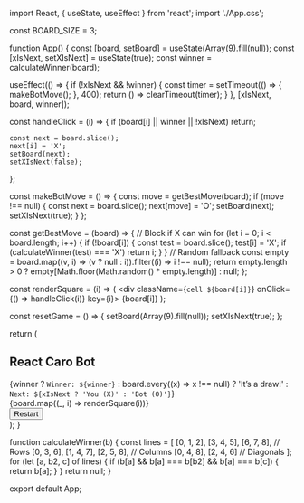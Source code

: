 import React, { useState, useEffect } from 'react';
import './App.css';

const BOARD_SIZE = 3;

function App() {
  const [board, setBoard] = useState(Array(9).fill(null));
  const [xIsNext, setXIsNext] = useState(true);
  const winner = calculateWinner(board);

  useEffect(() => {
    if (!xIsNext && !winner) {
      const timer = setTimeout(() => {
        makeBotMove();
      }, 400);
      return () => clearTimeout(timer);
    }
  }, [xIsNext, board, winner]);

  const handleClick = (i) => {
    if (board[i] || winner || !xIsNext) return;

    const next = board.slice();
    next[i] = 'X';
    setBoard(next);
    setXIsNext(false);
  };

  const makeBotMove = () => {
    const move = getBestMove(board);
    if (move !== null) {
      const next = board.slice();
      next[move] = 'O';
      setBoard(next);
      setXIsNext(true);
    }
  };

  const getBestMove = (board) => {
    // Block if X can win
    for (let i = 0; i < board.length; i++) {
      if (!board[i]) {
        const test = board.slice();
        test[i] = 'X';
        if (calculateWinner(test) === 'X') return i;
      }
    }
    // Random fallback
    const empty = board.map((v, i) => (v ? null : i)).filter((i) => i !== null);
    return empty.length > 0 ? empty[Math.floor(Math.random() * empty.length)] : null;
  };

  const renderSquare = (i) => (
    <div className={`cell ${board[i]}`} onClick={() => handleClick(i)} key={i}>
      {board[i]}
    </div>
  );

  const resetGame = () => {
    setBoard(Array(9).fill(null));
    setXIsNext(true);
  };

  return (
    <div className="container">
      <h2 className="title">React Caro Bot</h2>
      <div className="status">
        {winner
          ? `Winner: ${winner}`
          : board.every((x) => x !== null)
          ? 'It’s a draw!'
          : `Next: ${xIsNext ? 'You (X)' : 'Bot (O)'}`}
      </div>
      <div className="grid">
        {board.map((_, i) => renderSquare(i))}
      </div>
      <button className="reset" onClick={resetGame}>Restart</button>
    </div>
  );
}

function calculateWinner(b) {
  const lines = [
    [0, 1, 2], [3, 4, 5], [6, 7, 8], // Rows
    [0, 3, 6], [1, 4, 7], [2, 5, 8], // Columns
    [0, 4, 8], [2, 4, 6]             // Diagonals
  ];
  for (let [a, b2, c] of lines) {
    if (b[a] && b[a] === b[b2] && b[a] === b[c]) {
      return b[a];
    }
  }
  return null;
}

export default App;
